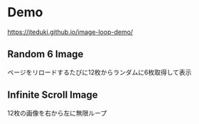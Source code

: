 # Demo

https://iteduki.github.io/image-loop-demo/

## Random 6 Image
ページをリロードするたびに12枚からランダムに6枚取得して表示

## Infinite Scroll Image
12枚の画像を右から左に無限ループ